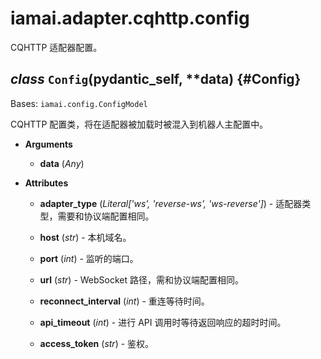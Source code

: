 # iamai.adapter.cqhttp.config

CQHTTP 适配器配置。

## *class* `Config`(__pydantic_self__, **data) {#Config}

Bases: `iamai.config.ConfigModel`

CQHTTP 配置类，将在适配器被加载时被混入到机器人主配置中。

- **Arguments**

  - **data** (*Any*)

- **Attributes**

  - **adapter_type** (*Literal['ws', 'reverse-ws', 'ws-reverse']*) - 适配器类型，需要和协议端配置相同。

  - **host** (*str*) - 本机域名。

  - **port** (*int*) - 监听的端口。

  - **url** (*str*) - WebSocket 路径，需和协议端配置相同。

  - **reconnect_interval** (*int*) - 重连等待时间。

  - **api_timeout** (*int*) - 进行 API 调用时等待返回响应的超时时间。

  - **access_token** (*str*) - 鉴权。